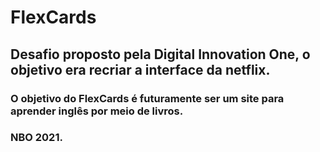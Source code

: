 # FlexCards
## Desafio proposto pela Digital Innovation One, o objetivo era recriar a interface da netflix.
### O objetivo do FlexCards é futuramente ser um site para aprender inglês por meio de livros.

### NBO 2021.
